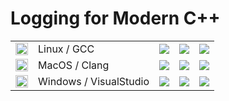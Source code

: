 # Logging for Modern C++

<!-- PROJECT SHIELDS -->
<table align="center" style="“border: none;”">
    <!-- Linux build and test -->
    <tr>
        <td>
            <img src="https://simpleicons.org/icons/ubuntu.svg" width="20" height="20">
        </td>
        <td>
            Linux / GCC
        </td>
        <td>
            <img src="https://img.shields.io/endpoint?url=https://gist.githubusercontent.com/ukoehler/6935a607aff6233d996070495bba70b7/raw/ubuntu-latest-build.json" />
        </td>
        <td>
            <img src="https://img.shields.io/endpoint?url=https://gist.githubusercontent.com/ukoehler/6935a607aff6233d996070495bba70b7/raw/ubuntu-latest-build-warnings.json" />
        </td>   
        <td>
            <img src="https://img.shields.io/endpoint?url=https://gist.githubusercontent.com/ukoehler/6935a607aff6233d996070495bba70b7/raw/ubuntu-latest-test.json" />
        </td>    
    </tr>
    <!-- MacOS build and test -->
    <tr>
        <td>
            <img src="https://simpleicons.org/icons/macos.svg" width="20" height="20">
        </td>
        <td>
            MacOS / Clang
        </td>
        <td>
            <img src="https://img.shields.io/endpoint?url=https://gist.githubusercontent.com/ukoehler/6935a607aff6233d996070495bba70b7/raw/macos-latest-build.json" />
        </td>
        <td>
            <img src="https://img.shields.io/endpoint?url=https://gist.githubusercontent.com/ukoehler/6935a607aff6233d996070495bba70b7/raw/macos-latest-build-warnings.json" />
        </td>   
        <td>
            <img src="https://img.shields.io/endpoint?url=https://gist.githubusercontent.com/ukoehler/6935a607aff6233d996070495bba70b7/raw/macos-latest-test.json" />
        </td>    
    </tr>
    <!-- Windows build and test -->
    <tr>
        <td>
            <img src="https://simpleicons.org/icons/windows.svg" width="20" height="20">
        </td>
        <td>
            Windows / VisualStudio
        </td>
        <td>
            <img src="https://img.shields.io/endpoint?url=https://gist.githubusercontent.com/ukoehler/6935a607aff6233d996070495bba70b7/raw/windows-latest-build.json" />
        </td>
        <td>
            <img src="https://img.shields.io/endpoint?url=https://gist.githubusercontent.com/ukoehler/6935a607aff6233d996070495bba70b7/raw/windows-latest-build-warnings.json" />
        </td>   
        <td>
            <img src="https://img.shields.io/endpoint?url=https://gist.githubusercontent.com/ukoehler/6935a607aff6233d996070495bba70b7/raw/windows-latest-test.json" />
        </td>    
    </tr>
    <!-- Doxygen ClangTidy CppCheck CppLint Coverage Valgrind -->
</table>

